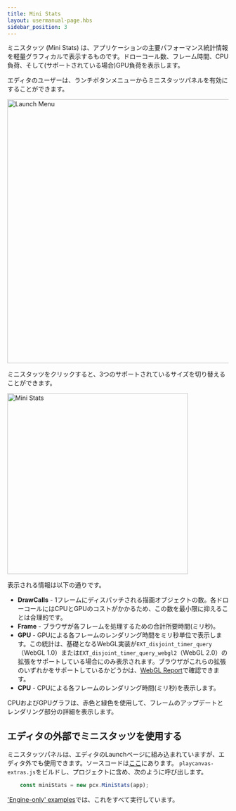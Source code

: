 ```yaml
---
title: Mini Stats
layout: usermanual-page.hbs
sidebar_position: 3
---
```


ミニスタッツ (Mini Stats) は、アプリケーションの主要パフォーマンス統計情報を軽量グラフィカルで表示するものです。ドローコール数、フレーム時間、CPU負荷、そして(サポートされている場合)GPU負荷を表示します。

エディタのユーザーは、ランチボタンメニューからミニスタッツパネルを有効にすることができます。

<img loading="lazy" alt="Launch Menu" width="600" src="/images/user-manual/optimization/mini-stats/launch-menu-mini-stats.png" />

ミニスタッツをクリックすると、3つのサポートされているサイズを切り替えることができます。

<img loading="lazy" alt="Mini Stats" width="411" src="/images/user-manual/optimization/mini-stats/mini-stats.gif" />

表示される情報は以下の通りです。

* **DrawCalls** - 1フレームにディスパッチされる描画オブジェクトの数。各ドローコールにはCPUとGPUのコストがかかるため、この数を最小限に抑えることは合理的です。
* **Frame** - ブラウザが各フレームを処理するための合計所要時間(ミリ秒)。
* **GPU** - GPUによる各フレームのレンダリング時間をミリ秒単位で表示します。この統計は、基礎となるWebGL実装が`EXT_disjoint_timer_query`（WebGL 1.0）または`EXT_disjoint_timer_query_webgl2`（WebGL 2.0）の拡張をサポートしている場合にのみ表示されます。ブラウザがこれらの拡張のいずれかをサポートしているかどうかは、[WebGL Report][1]で確認できます。
* **CPU** - CPUによる各フレームのレンダリング時間(ミリ秒)を表示します。

CPUおよびGPUグラフは、赤色と緑色を使用して、フレームのアップデートとレンダリング部分の詳細を表示します。

## エディタの外部でミニスタッツを使用する

ミニスタッツパネルは、エディタのLaunchページに組み込まれていますが、エディタ外でも使用できます。ソースコードは[ここ][2]にあります。 `playcanvas-extras.js`をビルドし、プロジェクトに含め、次のように呼び出します。

```javascript
    const miniStats = new pcx.MiniStats(app);
```

['Engine-only' examples][3]では、これをすべて実行しています。

[1]: https://webglreport.com/
[2]: https://github.com/playcanvas/engine/tree/master/extras/mini-stats
[3]: https://playcanvas.github.io/
